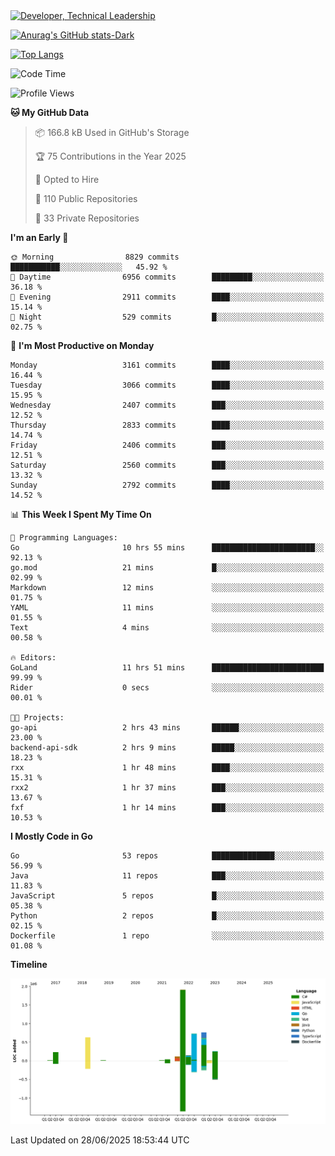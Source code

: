 <div>
  <a href="https://www.linkedin.com/in/arielpineiro/" target="_blank" rel="nofollow noopener noreferrer">
    <img src="https://img.shields.io/badge/-LinkedIn-%230077B5?style=for-the-badge&logo=linkedin&logoColor=white" alt="Developer, Technical Leadership" title="Ariel Piñeiro">
  </a>
</div>

[![Anurag's GitHub stats-Dark](https://github-readme-stats.vercel.app/api?username=arielsrv&show_icons=true&theme=dark#gh-dark-mode-only)](https://github.com/anuraghazra/github-readme-stats#gh-dark-mode-only)

[![Top Langs](https://github-readme-stats.vercel.app/api/top-langs/?username=arielsrv&layout=compact&langs_count=10&theme=dark#gh-dark-mode-only)](https://github.com/anuraghazra/github-readme-stats&theme=dark#gh-dark-mode-only)

<!--START_SECTION:waka-->
![Code Time](http://img.shields.io/badge/Code%20Time-1%2C341%20hrs%2041%20mins-blue)

![Profile Views](http://img.shields.io/badge/Profile%20Views-2-blue)

**🐱 My GitHub Data** 

> 📦 166.8 kB Used in GitHub's Storage 
 > 
> 🏆 75 Contributions in the Year 2025
 > 
> 💼 Opted to Hire
 > 
> 📜 110 Public Repositories 
 > 
> 🔑 33 Private Repositories 
 > 
**I'm an Early 🐤** 

```text
🌞 Morning                8829 commits        ███████████░░░░░░░░░░░░░░   45.92 % 
🌆 Daytime                6956 commits        █████████░░░░░░░░░░░░░░░░   36.18 % 
🌃 Evening                2911 commits        ████░░░░░░░░░░░░░░░░░░░░░   15.14 % 
🌙 Night                  529 commits         █░░░░░░░░░░░░░░░░░░░░░░░░   02.75 % 
```
📅 **I'm Most Productive on Monday** 

```text
Monday                   3161 commits        ████░░░░░░░░░░░░░░░░░░░░░   16.44 % 
Tuesday                  3066 commits        ████░░░░░░░░░░░░░░░░░░░░░   15.95 % 
Wednesday                2407 commits        ███░░░░░░░░░░░░░░░░░░░░░░   12.52 % 
Thursday                 2833 commits        ████░░░░░░░░░░░░░░░░░░░░░   14.74 % 
Friday                   2406 commits        ███░░░░░░░░░░░░░░░░░░░░░░   12.51 % 
Saturday                 2560 commits        ███░░░░░░░░░░░░░░░░░░░░░░   13.32 % 
Sunday                   2792 commits        ████░░░░░░░░░░░░░░░░░░░░░   14.52 % 
```


📊 **This Week I Spent My Time On** 

```text
💬 Programming Languages: 
Go                       10 hrs 55 mins      ███████████████████████░░   92.13 % 
go.mod                   21 mins             █░░░░░░░░░░░░░░░░░░░░░░░░   02.99 % 
Markdown                 12 mins             ░░░░░░░░░░░░░░░░░░░░░░░░░   01.75 % 
YAML                     11 mins             ░░░░░░░░░░░░░░░░░░░░░░░░░   01.55 % 
Text                     4 mins              ░░░░░░░░░░░░░░░░░░░░░░░░░   00.58 % 

🔥 Editors: 
GoLand                   11 hrs 51 mins      █████████████████████████   99.99 % 
Rider                    0 secs              ░░░░░░░░░░░░░░░░░░░░░░░░░   00.01 % 

🐱‍💻 Projects: 
go-api                   2 hrs 43 mins       ██████░░░░░░░░░░░░░░░░░░░   23.00 % 
backend-api-sdk          2 hrs 9 mins        █████░░░░░░░░░░░░░░░░░░░░   18.23 % 
rxx                      1 hr 48 mins        ████░░░░░░░░░░░░░░░░░░░░░   15.31 % 
rxx2                     1 hr 37 mins        ███░░░░░░░░░░░░░░░░░░░░░░   13.67 % 
fxf                      1 hr 14 mins        ███░░░░░░░░░░░░░░░░░░░░░░   10.53 % 
```

**I Mostly Code in Go** 

```text
Go                       53 repos            ██████████████░░░░░░░░░░░   56.99 % 
Java                     11 repos            ███░░░░░░░░░░░░░░░░░░░░░░   11.83 % 
JavaScript               5 repos             █░░░░░░░░░░░░░░░░░░░░░░░░   05.38 % 
Python                   2 repos             █░░░░░░░░░░░░░░░░░░░░░░░░   02.15 % 
Dockerfile               1 repo              ░░░░░░░░░░░░░░░░░░░░░░░░░   01.08 % 
```



**Timeline**

![Lines of Code chart](https://raw.githubusercontent.com/arielsrv/arielsrv/main/assets/bar_graph.png)


 Last Updated on 28/06/2025 18:53:44 UTC
<!--END_SECTION:waka-->
